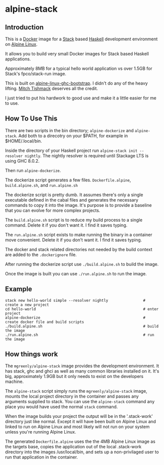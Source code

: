 # alpine-stack

## Introduction

This is a [Docker](https://www.docker.com/) image for a [Stack](http://docs.haskellstack.org/en/stable/README.html) based [Haskell](https://www.haskell.org/) development environment on [Alpine Linux](http://alpinelinux.org/).

It allows you to build very small Docker images for Stack based Haskell applications.

Approximately 8MB for a typical hello world application vs over 1.5GB for Stack's fpco/stack-run image.

This is built on [alpine-linux-ghc-bootstrap](https://github.com/mitchty/alpine-linux-ghc-bootstrap).  I didn't do any of the heavy lifting.  [Mitch Tishmack](https://github.com/mitchty/) deserves all the credit.

I just tried to put his hardwork to good use and make it a little easier for me to use.

## How To Use This

There are two scripts in the bin directory; `alpine-dockerize` and `alpine-stack`.  Add both to a direcotry on your $PATH, for example in $HOME/.local/bin.

Inside the directory of your Haskell project run `alpine-stack init --resolver nightly`.  The nightly resolver is required until Stackage LTS is using GHC 8.0.2.

Then run `alpine-dockerize`.

The dockerize script generates a few files.  `Dockerfile.alpine`, `build.alpine.sh`, and `run.alpine.sh`

The dockerize script is pretty dumb.  It assumes there's only a single executable defined in the cabal files and generates the necessary commands to copy it into the image.  It's purpose is to provide a baseline that you can evolve for more complex projects.

The `build.alpine.sh` script is to reduce my build process to a single command. Delete it if you don't want it. I find it saves typing.

The `run.alpine.sh` script exists to make running the binary in a container move convenient.  Delete it if you don't want it.  I find it saves typing.

The docker and stack related directories not needed by the build context are added to the `.dockerignore` file.

After running the dockerize script use `./build.alpine.sh` to build the image.

Once the image is built you can use `./run.alpine.sh` to run the image.

## Example

```
stack new hello-world simple --resolver nightly                # create a new project
cd hello-world                                                 # enter project
alpine-dockerize                                               # create docker file and build scripts
./build.alpine.sh                                              # build the image
./run.alpine.sh                                                # run the image
```



## How things work

The `mgreenly/alpine-stack` image provides the development environment.  It has stack, ghc and ghci as well as many common libraries installed on it.  It's big, approximately 1.9GB but it only needs to exist on the developers machine.

The `alpine-stack` script simply runs the `mgreenly/alpine-stack` image, mounts the local project directory in the container and passes any arguments supplied to stack.  You can use the `alpine-stack` command any place you would have used the normal `stack` command.

When the image builds your project the output will be in the '.stack-work' directory just like normal.  Except it will have been built on Alpine Linux and linked to run on Alpine Linux and most likely will not run on your system unless you're running Alpine Linux.

The generated `Dockerfile.alpine` uses the the 4MB Alpine Linux image as the targets base, copies the application out of the local .stack-work directory into the images /usr/local/bin, and sets up a non-privilaged user to run that application in the container.
